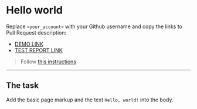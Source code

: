 # Hello world
Replace `<your_account>` with your Github username and copy the links to Pull Request description:
- [DEMO LINK](https://dsydorenko534.github.io/layout_hello-world/)
- [TEST REPORT LINK](https://dsydorenko534.github.io/layout_hello-world/report/html_report/)

> Follow [this instructions](https://mate-academy.github.io/layout_task-guideline/#how-to-solve-the-layout-tasks-on-github)
___

## The task
Add the basic page markup and the text `Hello, world!` into the body.
